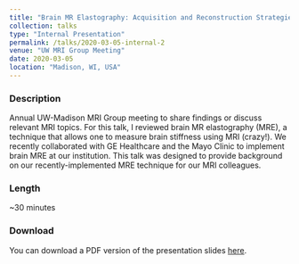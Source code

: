 ```yaml
---
title: "Brain MR Elastography: Acquisition and Reconstruction Strategies"
collection: talks
type: "Internal Presentation"
permalink: /talks/2020-03-05-internal-2
venue: "UW MRI Group Meeting"
date: 2020-03-05
location: "Madison, WI, USA"
---
```

### Description
Annual UW-Madison MRI Group meeting to share findings or discuss relevant MRI topics. For this talk, I reviewed brain MR elastography (MRE), a technique that allows one to measure brain stiffness using MRI (crazy!). We recently collaborated with GE Healthcare and the Mayo Clinic to implement brain MRE at our institution. This talk was designed to provide background on our recently-implemented MRE technique for our MRI colleagues.

### Length
~30 minutes

### Download
You can download a PDF version of the presentation slides [here](/files/mre_talk.pdf).
